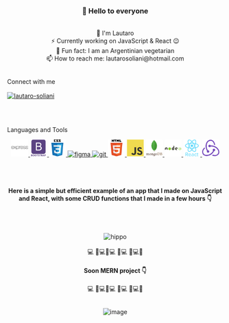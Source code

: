   <header>
  <link rel="stylesheet" href="https://cdn.jsdelivr.net/gh/devicons/devicon@v2.12.0/devicon.min.css">
  <link rel="stylesheet" href="https://cdn.jsdelivr.net/gh/devicons/devicon@v2.12.0/devicon.min.css">
  <header/>
<h3 class="center">👋 Hello to everyone</h3>
<br>
🙇 I'm Lautaro
<br>
⚡ Currently working on JavaScript & React 😉
<br>
🌱 Fun fact: I am an Argentinian vegetarian
<br>
📫 How to reach me: lautarosoliani@hotmail.com
<br>
<br>
<p align="left">Connect with me</p>
<p align="left">
<a href="https://linkedin.com/in/lautaro-soliani" target="blank"><img align="center" src="https://raw.githubusercontent.com/rahuldkjain/github-profile-readme-generator/master/src/images/icons/Social/linked-in-alt.svg" alt="lautaro-soliani" height="30" width="40" /></a>
</p>
<br>
<br>
<p align="left">Languages and Tools</p>
<a href="https://expressjs.com" target="_blank"> <img src="https://raw.githubusercontent.com/devicons/devicon/master/icons/express/express-original-wordmark.svg" alt="express" width="40" height="40"/> </a><a href="https://getbootstrap.com" target="_blank"> <img src="https://raw.githubusercontent.com/devicons/devicon/master/icons/bootstrap/bootstrap-plain-wordmark.svg" alt="bootstrap" width="40" height="40"/> </a> <a href="https://www.w3schools.com/css/" target="_blank"> <img src="https://raw.githubusercontent.com/devicons/devicon/master/icons/css3/css3-original-wordmark.svg" alt="css3" width="40" height="40"/> </a> <a href="https://www.figma.com/" target="_blank"> <img src="https://www.vectorlogo.zone/logos/figma/figma-icon.svg" alt="figma" width="40" height="40"/> </a> <a href="https://git-scm.com/" target="_blank"> <img src="https://www.vectorlogo.zone/logos/git-scm/git-scm-icon.svg" alt="git" width="40" height="40"/> </a> <a href="https://www.w3.org/html/" target="_blank"> <img src="https://raw.githubusercontent.com/devicons/devicon/master/icons/html5/html5-original-wordmark.svg" alt="html5" width="40" height="40"/> </a> <a href="https://developer.mozilla.org/en-US/docs/Web/JavaScript" target="_blank"> <img src="https://raw.githubusercontent.com/devicons/devicon/master/icons/javascript/javascript-original.svg" alt="javascript" width="40" height="40"/> </a> <a href="https://www.mongodb.com/" target="_blank"> <img src="https://raw.githubusercontent.com/devicons/devicon/master/icons/mongodb/mongodb-original-wordmark.svg" alt="mongodb" width="40" height="40"/> </a> <a href="https://nodejs.org" target="_blank"> <img src="https://raw.githubusercontent.com/devicons/devicon/master/icons/nodejs/nodejs-original-wordmark.svg" alt="nodejs" width="40" height="40"/> </a> <a href="https://reactjs.org/" target="_blank"> <img src="https://raw.githubusercontent.com/devicons/devicon/master/icons/react/react-original-wordmark.svg" alt="react" width="40" height="40"/> </a> <a href="https://redux.js.org" target="_blank"> <img src="https://raw.githubusercontent.com/devicons/devicon/master/icons/redux/redux-original.svg" alt="redux" width="40" height="40"/> </a> </p>
<br>
<br>
<h4>Here is a simple but efficient example of an app that I made on JavaScript and React, with some CRUD functions that I made in a few hours 👇</h4>
<br>
<br>

![hippo](https://media-exp1.licdn.com/dms/image/C4E22AQGTzD_53iAOyQ/feedshare-shrink_1280/0/1627363335077?e=1630540800&v=beta&t=rig2A5BOIzyS-lfEpCCGYncgHDBwYkHkFnGgz_XKrFQ)
<br>
<br>
💻 🔨💻🔨💻 🔨💻 🔨💻🔨
<h4>Soon MERN project 👇</h4>
💻 🔨💻🔨💻 🔨💻 🔨💻🔨
<br>
<br>

![image](https://user-images.githubusercontent.com/72751465/127414531-45f06d61-2fe6-4efb-bd63-564fe90bf68d.png)
